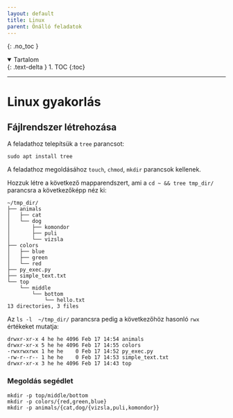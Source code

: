 ```yaml
---
layout: default
title: Linux
parent: Önálló feladatok
---
```


{: .no_toc }

<details open markdown="block">
  <summary>
    Tartalom
  </summary>
  {: .text-delta }
1. TOC
{:toc}
</details>

---


# Linux gyakorlás

## Fájlrendszer létrehozása

A feladathoz telepítsük a `tree` parancsot: 
```
sudo apt install tree
```

A feladathoz megoldásához `touch`, `chmod`, `mkdir` parancsok kellenek. 

Hozzuk létre a következő mapparendszert, ami a `cd ~ && tree tmp_dir/` parancsra a következőképp néz ki:

```
~/tmp_dir/
├── animals
│   ├── cat
│   └── dog
│       ├── komondor
│       ├── puli
│       └── vizsla
├── colors
│   ├── blue
│   ├── green
│   └── red
├── py_exec.py
├── simple_text.txt
└── top
    └── middle
        └── bottom
            └── hello.txt
13 directories, 3 files
```

Az `ls -l  ~/tmp_dir/` parancsra pedig a következőhöz hasonló `rwx` értékeket mutatja:

```
drwxr-xr-x 4 he he 4096 Feb 17 14:54 animals
drwxr-xr-x 5 he he 4096 Feb 17 14:55 colors
-rwxrwxrwx 1 he he    0 Feb 17 14:52 py_exec.py
-rw-r--r-- 1 he he    0 Feb 17 14:53 simple_text.txt
drwxr-xr-x 3 he he 4096 Feb 17 14:43 top
```



### Megoldás segédlet

```
mkdir -p top/middle/bottom
mkdir -p colors/{red,green,blue}
mkdir -p animals/{cat,dog/{vizsla,puli,komondor}}
```
